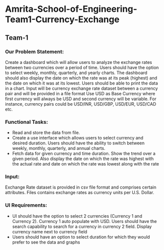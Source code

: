 # Amrita-School-of-Engineering-Team1-Currency-Exchange

## Team-1

### Our Problem Statement:
Create a dashboard which will allow users to analyze the exchange rates between two currencies 
over a period of time. Users should have the option to select weekly, monthly, quarterly, and yearly 
charts. The dashboard should also display the date on which the rate was at its peak (highest) and 
the date on which it was at its lowest. Users should be able to print the data in a chart. Input will be 
currency exchange rate dataset between a currency pair and will be provided in a file format
Use USD as Base Currency where first currency will always be USD and second currency will be 
variable. For instance, currency pairs could be USD/INR, USD/GBP, USD/EUR, USD/CAD etc.

### Functional Tasks:
* Read and store the data from file. 
* Create a use interface which allows users to select currency and desired duration. Users 
should have the ability to switch between weekly, monthly, quarterly, and annual charts. 
* Fetch data for given currency and time duration. Show the trend over a given period. Also 
display the date on which the rate was highest with the actual rate and date on which the 
rate was lowest along with the rate

### Input:
Exchange Rate dataset is provided in csv file format and comprises certain attributes. Files 
contains exchange rates as currency units per U.S. Dollar.

### UI Requirements:
* UI should have the option to select 2 currencies (Currency 1 and Currency 2). Currency 1 
auto populate with USD. Users should have the search capability to search for a currency in 
currency 2 field. Display currency name next to currency field
* Users should have an option to select duration for which they would prefer to see the data 
and graphs
